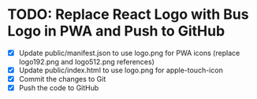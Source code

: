 # TODO: Replace React Logo with Bus Logo in PWA and Push to GitHub

- [x] Update public/manifest.json to use logo.png for PWA icons (replace logo192.png and logo512.png references)
- [x] Update public/index.html to use logo.png for apple-touch-icon
- [x] Commit the changes to Git
- [x] Push the code to GitHub
